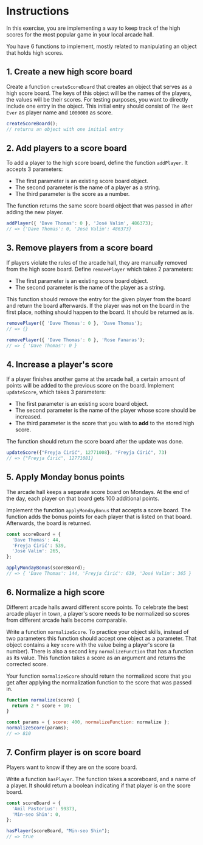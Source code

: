 # Instructions

In this exercise, you are implementing a way to keep track of the high scores for the most popular game in your local arcade hall.

You have 6 functions to implement, mostly related to manipulating an object that holds high scores.

## 1. Create a new high score board

Create a function `createScoreBoard` that creates an object that serves as a high score board.
The keys of this object will be the names of the players, the values will be their scores.
For testing purposes, you want to directly include one entry in the object.
This initial entry should consist of `The Best Ever` as player name and `1000000` as score.

```javascript
createScoreBoard();
// returns an object with one initial entry
```

## 2. Add players to a score board

To add a player to the high score board, define the function `addPlayer`.
It accepts 3 parameters:

- The first parameter is an existing score board object.
- The second parameter is the name of a player as a string.
- The third parameter is the score as a number.

The function returns the same score board object that was passed in after adding the new player.

```javascript
addPlayer({ 'Dave Thomas': 0 }, 'José Valim', 486373);
// => {'Dave Thomas': 0, 'José Valim': 486373}
```

## 3. Remove players from a score board

If players violate the rules of the arcade hall, they are manually removed from the high score board.
Define `removePlayer` which takes 2 parameters:

- The first parameter is an existing score board object.
- The second parameter is the name of the player as a string.

This function should remove the entry for the given player from the board and return the board afterwards.
If the player was not on the board in the first place, nothing should happen to the board.
It should be returned as is.

```javascript
removePlayer({ 'Dave Thomas': 0 }, 'Dave Thomas');
// => {}

removePlayer({ 'Dave Thomas': 0 }, 'Rose Fanaras');
// => { 'Dave Thomas': 0 }
```

## 4. Increase a player's score

If a player finishes another game at the arcade hall, a certain amount of points will be added to the previous score on the board.
Implement `updateScore`, which takes 3 parameters:

- The first parameter is an existing score board object.
- The second parameter is the name of the player whose score should be increased.
- The third parameter is the score that you wish to **add** to the stored high score.

The function should return the score board after the update was done.

```javascript
updateScore({"Freyja Ćirić", 12771008}, "Freyja Ćirić", 73)
// => {"Freyja Ćirić", 12771081}
```

## 5. Apply Monday bonus points

The arcade hall keeps a separate score board on Mondays.
At the end of the day, each player on that board gets 100 additional points.

Implement the function `applyMondayBonus` that accepts a score board.
The function adds the bonus points for each player that is listed on that board.
Afterwards, the board is returned.

```javascript
const scoreBoard = {
  'Dave Thomas': 44,
  'Freyja Ćirić': 539,
  'José Valim': 265,
};

applyMondayBonus(scoreBoard);
// => { 'Dave Thomas': 144, 'Freyja Ćirić': 639, 'José Valim': 365 }
```

## 6. Normalize a high score

Different arcade halls award different score points.
To celebrate the best arcade player in town, a player's score needs to be normalized so scores from different arcade halls become comparable.

Write a function `normalizeScore`.
To practice your object skills, instead of two parameters this function should accept one object as a parameter.
That object contains a key `score` with the value being a player's score (a number).
There is also a second key `normalizeFunction` that has a function as its value.
This function takes a score as an argument and returns the corrected score.

Your function `normalizeScore` should return the normalized score that you get after applying the normalization function to the score that was passed in.

```javascript
function normalize(score) {
  return 2 * score + 10;
}

const params = { score: 400, normalizeFunction: normalize };
normalizeScore(params);
// => 810
```

## 7. Confirm player is on score board

Players want to know if they are on the score board.

Write a function `hasPlayer`.
The function takes a scoreboard, and a name of a player. It should return a boolean indicating if that player is on the score board.

```javascript
const scoreBoard = {
  'Amil Pastorius': 99373,
  'Min-seo Shin': 0,
};

hasPlayer(scoreBoard, "Min-seo Shin");
// => true
```
